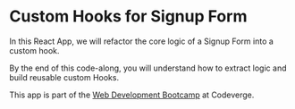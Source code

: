 # Custom Hooks for Signup Form

In this React App, we will refactor the core logic of a Signup Form into a custom hook.

By the end of this code-along, you will understand how to extract logic and build reusable custom Hooks.

This app is part of the [Web Development Bootcamp](https://codeverge.de/) at Codeverge.